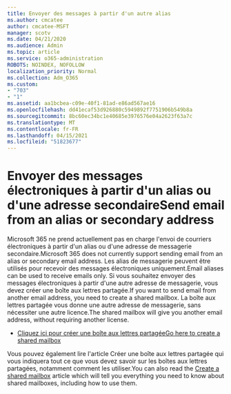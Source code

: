 ```yaml
---
title: Envoyer des messages à partir d'un autre alias
ms.author: cmcatee
author: cmcatee-MSFT
manager: scotv
ms.date: 04/21/2020
ms.audience: Admin
ms.topic: article
ms.service: o365-administration
ROBOTS: NOINDEX, NOFOLLOW
localization_priority: Normal
ms.collection: Adm_O365
ms.custom:
- "703"
- "1"
ms.assetid: aa1bcbea-c09e-40f1-81ad-e86ad567ae16
ms.openlocfilehash: dd41ecaf53d926880c5949892f7751906b549b8a
ms.sourcegitcommit: 8bc60ec34bc1e40685e3976576e04a2623f63a7c
ms.translationtype: MT
ms.contentlocale: fr-FR
ms.lasthandoff: 04/15/2021
ms.locfileid: "51823677"
---
```

# <a name="send-email-from-an-alias-or-secondary-address"></a><span data-ttu-id="22c42-102">Envoyer des messages électroniques à partir d'un alias ou d'une adresse secondaire</span><span class="sxs-lookup"><span data-stu-id="22c42-102">Send email from an alias or secondary address</span></span>

<span data-ttu-id="22c42-103">Microsoft 365 ne prend actuellement pas en charge l'envoi de courriers électroniques à partir d'un alias ou d'une adresse de messagerie secondaire.</span><span class="sxs-lookup"><span data-stu-id="22c42-103">Microsoft 365 does not currently support sending email from an alias or secondary email address.</span></span> <span data-ttu-id="22c42-104">Les alias de messagerie peuvent être utilisés pour recevoir des messages électroniques uniquement.</span><span class="sxs-lookup"><span data-stu-id="22c42-104">Email aliases can be used to receive emails only.</span></span> <span data-ttu-id="22c42-105">Si vous souhaitez envoyer des messages électroniques à partir d'une autre adresse de messagerie, vous devez créer une boîte aux lettres partagée.</span><span class="sxs-lookup"><span data-stu-id="22c42-105">If you want to send email from another email address, you need to create a shared mailbox.</span></span> <span data-ttu-id="22c42-106">La boîte aux lettres partagée vous donne une autre adresse de messagerie, sans nécessiter une autre licence.</span><span class="sxs-lookup"><span data-stu-id="22c42-106">The shared mailbox will give you another email address, without requiring another license.</span></span>
  
- [<span data-ttu-id="22c42-107">Cliquez ici pour créer une boîte aux lettres partagée</span><span class="sxs-lookup"><span data-stu-id="22c42-107">Go here to create a shared mailbox</span></span>](https://portal.office.com/AdminPortal/Home#/AssistedGuide/addemailoptions)

<span data-ttu-id="22c42-108">Vous pouvez également [](https://docs.microsoft.com/microsoft-365/admin/email/create-a-shared-mailbox) lire l'article Créer une boîte aux lettres partagée qui vous indiquera tout ce que vous devez savoir sur les boîtes aux lettres partagées, notamment comment les utiliser.</span><span class="sxs-lookup"><span data-stu-id="22c42-108">You can also read the [Create a shared mailbox](https://docs.microsoft.com/microsoft-365/admin/email/create-a-shared-mailbox) article which will tell you everything you need to know about shared mailboxes, including how to use them.</span></span>